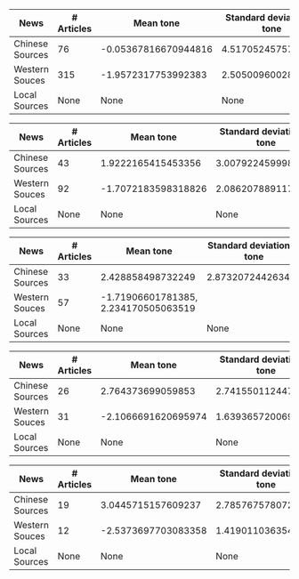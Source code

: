 | News | # Articles | Mean tone| Standard deviation in tone |
| ------ | ------ | ----- | ----- |
|Chinese Sources | 76 | -0.05367816670944816 | 4.517052457573621  |
| Western Souces |315 | -1.9572317753992383 | 2.5050096002840605 |
| Local Sources |None |None | None |




| News | # Articles | Mean tone| Standard deviation in tone |
| ------ | ------ | ----- | ----- |
|Chinese Sources | 43 | 1.9222165415453356 | 3.007922459998561  |
| Western Souces |92 | -1.7072183598318826 | 2.0862078891175133 |
| Local Sources |None | None | None  |

| News | # Articles | Mean tone| Standard deviation in tone |
| ------ | ------ | ----- | ----- |
|Chinese Sources | 33 | 2.428858498732249 | 2.873207244263467  |
| Western Souces | 57 | -1.71906601781385, 2.234170505063519|
| Local Sources |None | None | None |


| News | # Articles | Mean tone| Standard deviation in tone |
| ------ | ------ | ----- | ----- |
|Chinese Sources | 26 | 2.764373699059853 | 2.7415501124474497  |
| Western Souces |31 | -2.1066691620695974 | 1.6393657200692218 |
| Local Sources |None | None | None |


| News | # Articles | Mean tone| Standard deviation in tone |
| ------ | ------ | ----- | ----- |
|Chinese Sources | 19 | 3.0445715157609237 | 2.785767578072462  |
| Western Souces |12 | -2.5373697703083358 | 1.4190110363548838 |
| Local Sources |None | None | None |